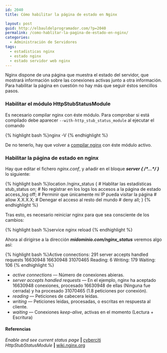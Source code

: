 ```yaml
---
id: 2040
title: Cómo habilitar la página de estado en Nginx

layout: post
guid: http://elbauldelprogramador.com/?p=2040
permalink: /como-hablitar-la-pagina-de-estado-en-nginx/
categories:
  - Administración de Servidores
tags:
  - estadisticas nginx
  - estado nginx
  - estado servidor web nginx
---
```

Nginx dispone de una página que muestra el estado del servidor, que mostrará información sobre las conexiones activas junto a otra información. Para habilitar la página en cuestión no hay más que seguir éstos sencillos pasos.

<!--more-->

### Habilitar el módulo HttpStubStatusModule

Es necesario compilar nginx con éste módulo. Para comprobar si está compilado debe aparecer `--with-http_stub_status_module` al ejecutar el comando

{% highlight bash %}nginx -V
{% endhighlight %}

De no tenerlo, hay que volver a [compilar nginx][1] con éste módulo activo. 

### Habilitar la página de estado en nginx

Hay que editar el fichero *nginx.conf*, y añadir en el bloque ***server { /\*&#8230;\*/ }*** lo siguiente:

{% highlight bash %}location /nginx_status {
        # Hablitar las estadísticas
        stub_status on;
        # No registrar en los logs los accesos a la página de estado
        access_log   off;
        # Perminir que únicamente mi IP pueda visitar la página #
        allow X.X.X.X;
        # Denegar el acceso al resto del mundo #
        deny all;
   }
{% endhighlight %}

Tras esto, es necesario reiniciar nginx para que sea consciente de los cambios:

{% highlight bash %}service nginx reload
{% endhighlight %}

Ahora al dirigirse a la dirección ***midominio.com/nginx_status*** veremos algo así:

{% highlight bash %}Active connections: 291
server accepts handled requests
   16630948 16630948 31070465
Reading: 6 Writing: 179 Waiting: 106
{% endhighlight %}

  * *active connections* &#8212; Número de conexiones abieras.
  * *server accepts handled requests* &#8212; En el ejemplo, nginx ha aceptado 16630948 conexiones, procesado 16630948 de ellas (Ninguna fue cerrada) y ha procesado 31070465 (1.8 peticiones por conexión).
  * *reading* &#8212; Peticiones de cabecera leídas.
  * *writing* &#8212; Peticiones leidas, procesadas, o escritas en respuesta al cliente.
  * *waiting* &#8212; Conexiones *keep-alive*, activas en el momento (Lectura + Escritura)

#### Referencias

*Enable and see current status page* **|** <a href="http://www.cyberciti.biz/faq/nginx-enable-and-see-current-status-page" target="_blank">cyberciti</a>  
*HttpStubStatusModule* **|** <a href="http://wiki.nginx.org/HttpStubStatusModule" target="_blank">wiki.nginx.org</a>



 [1]: http://elbauldelprogramador.com/how-to/como-instalar-nginx-con-php5-fpm/ "Cómo instalar y configurar Nginx con php5-fpm"